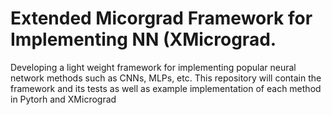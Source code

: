 # Extended Micorgrad Framework for Implementing NN (XMicrograd.
Developing a light weight framework for implementing popular neural network methods such as CNNs, MLPs, etc. 
This repository will contain the framework and its tests as well as example implementation of each method in Pytorh and XMicrograd
